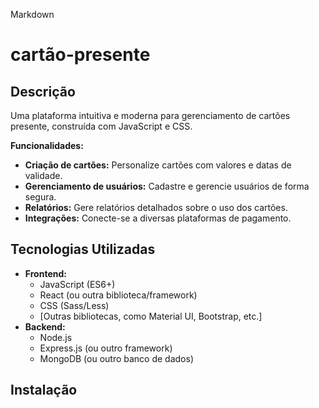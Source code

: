 Markdown
# cartão-presente 

## Descrição

Uma plataforma intuitiva e moderna para gerenciamento de cartões presente, construída com JavaScript e CSS. 

**Funcionalidades:**

* **Criação de cartões:** Personalize cartões com valores e datas de validade.
* **Gerenciamento de usuários:** Cadastre e gerencie usuários de forma segura.
* **Relatórios:** Gere relatórios detalhados sobre o uso dos cartões.
* **Integrações:** Conecte-se a diversas plataformas de pagamento.

## Tecnologias Utilizadas

* **Frontend:**
  * JavaScript (ES6+)
  * React (ou outra biblioteca/framework)
  * CSS (Sass/Less)
  * [Outras bibliotecas, como Material UI, Bootstrap, etc.]
* **Backend:**
  * Node.js
  * Express.js (ou outro framework)
  * MongoDB (ou outro banco de dados)

## Instalação
